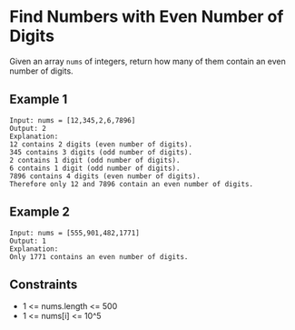 # Find Numbers with Even Number of Digits

Given an array `nums` of integers, return how many of them contain an even number of digits.
 
## Example 1
```
Input: nums = [12,345,2,6,7896]
Output: 2
Explanation: 
12 contains 2 digits (even number of digits). 
345 contains 3 digits (odd number of digits). 
2 contains 1 digit (odd number of digits). 
6 contains 1 digit (odd number of digits). 
7896 contains 4 digits (even number of digits). 
Therefore only 12 and 7896 contain an even number of digits.
```
## Example 2
```
Input: nums = [555,901,482,1771]
Output: 1 
Explanation: 
Only 1771 contains an even number of digits.
```
## Constraints
* 1 <= nums.length <= 500
* 1 <= nums[i] <= 10^5
